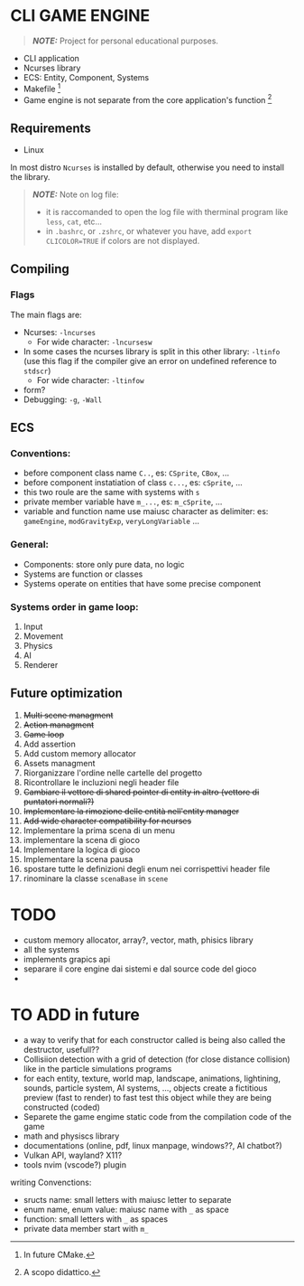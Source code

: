 # CLI GAME ENGINE

> **_NOTE:_** Project for personal educational purposes.

- CLI application 
- Ncurses library
- ECS: Entity, Component, Systems
- Makefile [^1]
- Game engine is not separate from the core application's function [^2]

[^1]: In future CMake.
[^2]: A scopo didattico.

## Requirements
- Linux

In most distro `Ncurses` is installed by default, otherwise you need to install the library.

> **_NOTE:_** Note on log file:
> - it is raccomanded to open the log file with therminal program like `less`, `cat`, etc...
> - in `.bashrc`, or `.zshrc`, or whatever you have, add `export CLICOLOR=TRUE` if colors are not displayed.

## Compiling

### Flags 
The main flags are:
- Ncurses: `-lncurses`
    - For wide character: `-lncursesw`
- In some cases the ncurses library is split in this other library: `-ltinfo` (use this flag if the compiler give an error on undefined reference to `stdscr`)
    - For wide character: `-ltinfow`
- form?
- Debugging: `-g`, `-Wall`


## ECS

### Conventions:
- before component class name `C..`, es: `CSprite`, `CBox`, ...
- before component instatiation of class `c...`, es: `cSprite`, ...
- this two roule are the same with systems with `s`
- private member variable have `m_...`, es: `m_cSprite`, ...
- variable and function name use maiusc character as delimiter: es: `gameEngine`, `modGravityExp`, `veryLongVariable` ...

### General:
- Components: store only pure data, no logic
- Systems are function or classes
- Systems operate on entities that have some precise component


### Systems order in game loop:
1. Input
2. Movement
3. Physics
4. AI
5. Renderer

## Future optimization
1. ~~Multi scene managment~~
2. ~~Action managment~~
3. ~~Game loop~~
4. Add assertion
5. Add custom memory allocator
6. Assets managment
7. Riorganizzare l'ordine nelle cartelle del progetto
8. Ricontrollare le incluzioni negli header file
9. ~~Cambiare il vettore di shared pointer di entity in altro (vettore di puntatori normali?)~~
10. ~~Implementare la rimozione delle entità nell'entity manager~~
11. ~~Add wide character compatibility for ncurses~~
12. Implementare la prima scena di un menu
13. implementare la scena di gioco
14. Implementare la logica di gioco
15. Implementare la scena pausa
16. spostare tutte le definizioni degli enum nei corrispettivi header file
17. rinominare la classe `scenaBase` in `scene`

# TODO
- custom memory allocator, array?, vector, math, phisics library
- all the systems
- implements grapics api 
- separare il core engine dai sistemi e dal source code del gioco
- 

# TO ADD in future 
- a way to verify that for each constructor called is being also called the destructor, usefull??
- Collisiion detection with a grid of detection (for close distance collision) like in the particle simulations programs
- for each entity, texture, world map, landscape, animations, lightining, sounds, particle system, AI systems, ..., objects create a fictitious preview (fast to render) to fast test this object while they are being constructed (coded)
- Separete the game engime static code from the compilation code of the game
- math and physiscs library
- documentations (online, pdf, linux manpage, windows??, AI chatbot?)
- Vulkan API, wayland? X11? 
- tools nvim (vscode?) plugin



writing Convenctions:
- sructs name: small letters with maiusc letter to separate 
- enum name, enum value: maiusc name with `_` as space 
- function: small letters with `_` as spaces
- private data member start with `m_`
